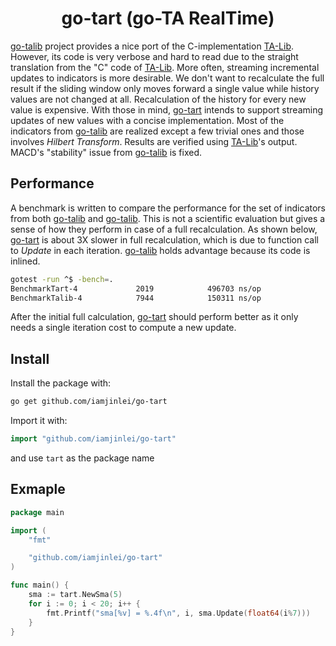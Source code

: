 <h1 align="center">go-tart (go-TA RealTime)</h1>

[go-talib](https://github.com/markcheno/go-talib) project provides a nice port of the C-implementation [TA-Lib](http://ta-lib.org/).
However, its code is very verbose and hard to read due to the straight translation from the "C" code of [TA-Lib](http://ta-lib.org/).
More often, streaming incremental updates to indicators is more desirable.
We don't want to recalculate the full result if the sliding window only moves forward a single value while history values are not changed at all.
Recalculation of the history for every new value is expensive.
With those in mind, [go-tart](https://github.com/iamjinlei/go-tart) intends to support streaming updates of new values with a concise implementation.
Most of the indicators from [go-talib](https://github.com/markcheno/go-talib) are realized except a few trivial ones and those involves *Hilbert Transform*.
Results are verified using [TA-Lib](http://ta-lib.org/)'s output.
MACD's "stability" issue from [go-talib](https://github.com/markcheno/go-talib) is fixed.

## Performance
A benchmark is written to compare the performance for the set of indicators from both [go-talib](https://github.com/markcheno/go-talib) and [go-talib](https://github.com/markcheno/go-talib).
This is not a scientific evaluation but gives a sense of how they perform in case of a full recalculation.
As shown below, [go-tart](https://github.com/iamjinlei/go-tart) is about 3X slower in full recalculation, which is due to function call to *Update* in each iteration.
[go-talib](https://github.com/markcheno/go-talib) holds advantage because its code is inlined.
```bash
gotest -run ^$ -bench=.
BenchmarkTart-4             2019            496703 ns/op
BenchmarkTalib-4            7944            150311 ns/op
```
After the initial full calculation, [go-tart](https://github.com/iamjinlei/go-tart) should perform better as it only needs a single iteration cost to compute a new update.

## Install

Install the package with:

```bash
go get github.com/iamjinlei/go-tart
```

Import it with:

```go
import "github.com/iamjinlei/go-tart"
```

and use `tart` as the package name

## Exmaple

```go
package main

import (
	"fmt"

	"github.com/iamjinlei/go-tart"
)

func main() {
	sma := tart.NewSma(5)
	for i := 0; i < 20; i++ {
		fmt.Printf("sma[%v] = %.4f\n", i, sma.Update(float64(i%7)))
	}
}
```
